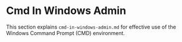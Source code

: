# Cmd In Windows Admin

This section explains `cmd-in-windows-admin.md` for effective use of the Windows Command Prompt (CMD) environment.